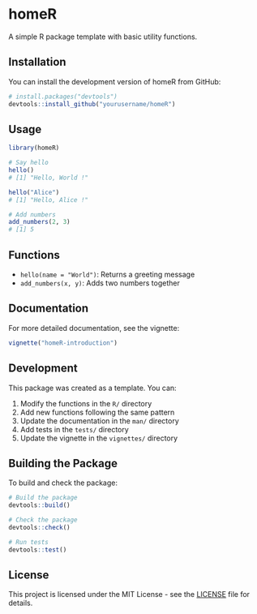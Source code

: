 # homeR

A simple R package template with basic utility functions.

## Installation

You can install the development version of homeR from GitHub:

```r
# install.packages("devtools")
devtools::install_github("yourusername/homeR")
```

## Usage

```r
library(homeR)

# Say hello
hello()
# [1] "Hello, World !"

hello("Alice")
# [1] "Hello, Alice !"

# Add numbers
add_numbers(2, 3)
# [1] 5
```

## Functions

- `hello(name = "World")`: Returns a greeting message
- `add_numbers(x, y)`: Adds two numbers together

## Documentation

For more detailed documentation, see the vignette:

```r
vignette("homeR-introduction")
```

## Development

This package was created as a template. You can:

1. Modify the functions in the `R/` directory
2. Add new functions following the same pattern
3. Update the documentation in the `man/` directory
4. Add tests in the `tests/` directory
5. Update the vignette in the `vignettes/` directory

## Building the Package

To build and check the package:

```r
# Build the package
devtools::build()

# Check the package
devtools::check()

# Run tests
devtools::test()
```

## License

This project is licensed under the MIT License - see the [LICENSE](LICENSE) file for details. 